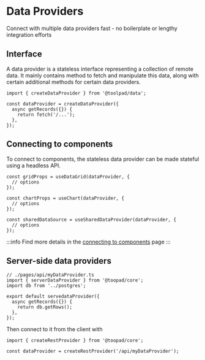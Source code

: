 # Data Providers

<p class="description">Connect with multiple data providers fast - no boilerplate or lengthy integration efforts </p>

## Interface

A data provider is a stateless interface representing a collection of remote data. It mainly contains method to fetch and manipulate this data, along with certain additional methods for certain data providers.

```tsx
import { createDataProvider } from '@toolpad/data';

const dataProvider = createDataProvider({
  async getRecords({}) {
    return fetch('/...');
  },
});
```

## Connecting to components

To connect to components, the stateless data provider can be made stateful using a headless API.

```tsx
const gridProps = useDataGrid(dataProvider, {
  // options
});

const chartProps = useChart(dataProvider, {
  // options
});

const sharedDataSource = useSharedDataProvider(dataProvider, {
  // options
});
```

:::info
Find more details in the [connecting to components](/toolpad/data/connecting-to-components/) page
:::

## Server-side data providers

```tsx
// ./pages/api/myDataProvider.ts
import { serverDataProvider } from '@toopad/core';
import db from '../postgres';

export default servedataProvider({
  async getRecords({}) {
    return db.getRows();
  },
});
```

Then connect to it from the client with

```tsx
import { createRestProvider } from '@toopad/core';

const dataProvider = createRestProvider('/api/myDataProvider');
```
